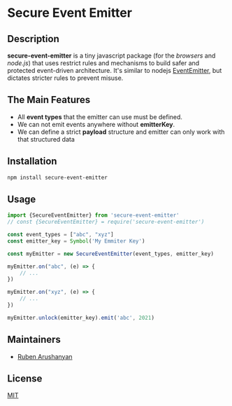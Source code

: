 # Secure Event Emitter

## Description

**secure-event-emitter** is a tiny javascript package (for the *browsers* and *node.js*) that uses restrict rules and mechanisms to build safer and protected event-driven architecture. It's similar to nodejs [EventEmitter](https://nodejs.org/api/events.html), but dictates stricter rules to prevent misuse.

## The Main Features
- All **event types** that the emitter can use must be defined․
- We can not emit events anywhere without **emitterKey**․
- We can define a strict **payload** structure and emitter can only work with that structured data

## Installation

```bash
npm install secure-event-emitter
```

## Usage
```javascript
import {SecureEventEmitter} from 'secure-event-emitter'
// const {SecureEventEmitter} = require('secure-event-emitter')

const event_types = ["abc", "xyz"]
const emitter_key = Symbol('My Emmiter Key')

const myEmitter = new SecureEventEmitter(event_types, emitter_key)

myEmitter.on("abc", (e) => {
    // ...
})

myEmitter.on("xyz", (e) => {
    // ...
})

myEmitter.unlock(emitter_key).emit('abc', 2021)
```


## Maintainers

- [Ruben Arushanyan](https://github.com/ruben-arushanyan)

## License

[MIT](https://github.com/ruben-arushanyan/secure-event-emitter/blob/master/LICENSE)
